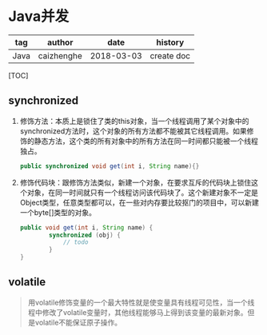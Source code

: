 # Java并发

| tag  | author     | date       | history    |
| ---- | ---------- | ---------- | ---------- |
| Java | caizhenghe | 2018-03-03 | create doc |

[TOC]

## synchronized

1. 修饰方法：本质上是锁住了类的this对象，当一个线程调用了某个对象中的synchronized方法时，这个对象的所有方法都不能被其它线程调用。如果修饰的静态方法，这个类的所有对象中的所有方法在同一时间都只能被一个线程独占。

   ```java
   public synchronized void get(int i, String name){}
   ```

2. 修饰代码块：跟修饰方法类似，新建一个对象，在要求互斥的代码块上锁住这个对象，在同一时间就只有一个线程访问该代码块了。这个新建对象不一定是Object类型，任意类型都可以，在一些对内存要比较抠门的项目中，可以新建一个byte[]类型的对象。

   ```java
   public void get(int i, String name) {
           synchronized (obj) {
               // todo
           }
   }
   ```

## volatile

> 用volatile修饰变量的一个最大特性就是使变量具有线程可见性，当一个线程中修改了volatile变量时，其他线程能够马上得到该变量的最新对象。但是volatile不能保证原子操作。